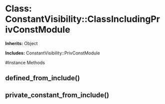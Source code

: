 # Class: ConstantVisibility::ClassIncludingPrivConstModule
**Inherits:** Object
    
**Includes:** ConstantVisibility::PrivConstModule
  




#Instance Methods
## defined_from_include() [](#method-i-defined_from_include)

## private_constant_from_include() [](#method-i-private_constant_from_include)

